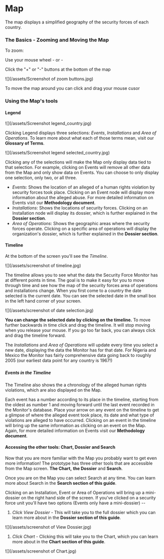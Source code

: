 # Map

The map displays a simplified geography of the security forces of each country.

### **The Basics - Zooming and Moving the Map**

To zoom:

Use your mouse wheel - or -

Click the "+" or "-" buttons at the bottom of the map

![](/assets/Screenshot of zoom buttons.jpg)

To move the map around you can click and drag your mouse cusor

### 

### **Using the Map's tools**

#### 

#### **Legend**

![](/assets/Screenshot legend_country.jpg)

Clicking Legend displays three selections: _Events_, _Installations_ and _Area of Operations_. To learn more about what each of those terms mean, visit our **Glossary of Terms**.

![](/assets/Screenshot legend selected_country.jpg)

Clicking any of the selections will make the Map only display data tied to that selection. For example, clicking on Events will remove all other data from the Map and only show data on Events. You can choose to only display one selection, only two, or all three.

* _Events_: Shows the location of an alleged of a human rights violation by security forces took place. Clicking on an Event node will display more information about the alleged abuse. For more detailed information on Events visit our **Methodology document**.
* _Installations_: Shows the locations of security forces. Clicking on an Installation node will display its dossier, which is further explained in the **Dossier section**.
* _Area of Operations_: Shows the geographic areas where the security forces operate. Clicking on a specific area of operations will display the organization's dossier, which is further explained in the **Dossier section**.

#### 

#### **Timeline**

At the bottom of the screen you'll see the _Timeline_.

![](/assets/screenshot of timeline.jpg)

The timeline allows you to see what the data the Security Force Monitor has at different points in time. The goal is to make it easy for you to move through time and see how the map of the security forces area of operations and installations change. When you first come to a country the date selected is the current date. You can see the selected date in the small box in the left hand corner of your screen.

![](/assets/screenshot of date selection.jpg)

**You can change the selected date by clicking on the timeline.** To move further backwards in time click and drag the timeline. It will stop moving when you release your mouse. If you go too far back, you can always click and drag the timeline forward.

The _Installations_ and _Area of Operations_ will update every time you select a new date, displaying the data the Monitor has for that date. For Nigeria and Mexico the Monitor has fairly comprehensive data going back to roughly 2005 \(our earliest data point for any country is 1967!\)

##### 

##### Events in the Timeline

The Timeline also shows the a chronology of the alleged human rights violations, which are also displayed on the Map.

Each event has a number according to its place in the timeline, starting from the oldest as number 1 and moving forward until the last event recorded in the Monitor's database. Place your arrow on any event on the timeline to get a glimpse of where the alleged event took place, its date and what type of violations are alleged to have occurred. Clicking on an event in the timeline will bring up the same information as clicking on an event on the Map. Again, for more detailed information on Events visit our **Methodology document**.

#### 

#### Accessing the other tools: Chart, Dossier and Search

Now that you are more familiar with the Map you probably want to get even more information! The prototype has three other tools that are accessible from the Map screen. **The Chart,** **the Dossier** and **Search**.

Once you are on the Map you can select Search at any time. You can learn more about Search in the **Search section of this guide**.

Clicking on an Installation, Event or Area of Operations will bring up a mini-dossier on the right hand side of the screen. If you've clicked on a security force unit you'll have two options \(Events only have a mini-dossier\) --

1. _Click View Dossier_ - This will take you to the full dossier which you can learn more about in the **Dossier section of this guide**.

![](/assets/screenshot of View Dossier.jpg)

1. _Click Chart_ - Clicking this will take you to the Chart, which you can learn more about in the **Chart section of this guide**.

![](/assets/screenshot of Chart.jpg)

